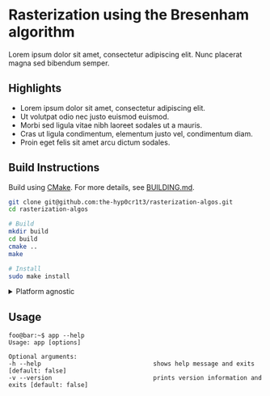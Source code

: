 # Rasterization using the Bresenham algorithm
Lorem ipsum dolor sit amet, consectetur adipiscing elit. Nunc placerat magna sed bibendum semper.

## Highlights
* Lorem ipsum dolor sit amet, consectetur adipiscing elit.
* Ut volutpat odio nec justo euismod euismod.
* Morbi sed ligula vitae nibh laoreet sodales ut a mauris.
* Cras ut ligula condimentum, elementum justo vel, condimentum diam.
* Proin eget felis sit amet arcu dictum sodales.

## Build Instructions

Build using [CMake](https://cmake.org/). For more details, see [BUILDING.md](BUILDING.md).

```bash
git clone git@github.com:the-hyp0cr1t3/rasterization-algos.git
cd rasterization-algos

# Build
mkdir build
cd build
cmake ..
make

# Install
sudo make install
```

<details>
    <summary>Platform agnostic</summary>

```bash
# Build
cmake -S . -B build
cmake --build build

# Install
sudo cmake --install build
```

</details>

## Usage

```console
foo@bar:~$ app --help
Usage: app [options]

Optional arguments:
-h --help                               shows help message and exits [default: false]
-v --version                            prints version information and exits [default: false]
```